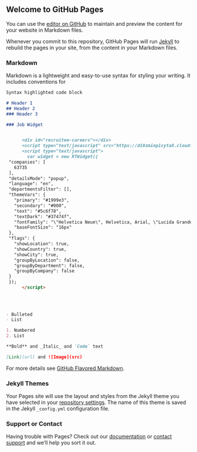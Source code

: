 ## Welcome to GitHub Pages

You can use the [editor on GitHub](https://github.com/TeoChiriac/Notion-Recruitee-Widget/edit/gh-pages/index.md) to maintain and preview the content for your website in Markdown files.

Whenever you commit to this repository, GitHub Pages will run [Jekyll](https://jekyllrb.com/) to rebuild the pages in your site, from the content in your Markdown files.

### Markdown

Markdown is a lightweight and easy-to-use syntax for styling your writing. It includes conventions for

```markdown
Syntax highlighted code block

# Header 1
## Header 2
### Header 3 

### Job Widget 


      <div id="recruitee-careers"></div>
      <script type="text/javascript" src="https://d10zminp1cyta8.cloudfront.net/widget.js"></script>
      <script type="text/javascript">
        var widget = new RTWidget({ 
 "companies": [
   63735
 ],
 "detailsMode": "popup",
 "language": "en",
 "departmentsFilter": [],
 "themeVars": {
   "primary": "#1999e3",
   "secondary": "#000",
   "text": "#5c6f78",
   "textDark": "#37474f",
   "fontFamily": "\"Helvetica Neue\", Helvetica, Arial, \"Lucida Grande\", sans-serif;",
   "baseFontSize": "16px"
 },
 "flags": {
   "showLocation": true,
   "showCountry": true,
   "showCity": true,
   "groupByLocation": false,
   "groupByDepartment": false,
   "groupByCompany": false
 }
 });
      </script>
      
      
      

- Bulleted
- List

1. Numbered
2. List

**Bold** and _Italic_ and `Code` text

[Link](url) and ![Image](src)
```

For more details see [GitHub Flavored Markdown](https://guides.github.com/features/mastering-markdown/).

### Jekyll Themes

Your Pages site will use the layout and styles from the Jekyll theme you have selected in your [repository settings](https://github.com/TeoChiriac/Notion-Recruitee-Widget/settings/pages). The name of this theme is saved in the Jekyll `_config.yml` configuration file.

### Support or Contact

Having trouble with Pages? Check out our [documentation](https://docs.github.com/categories/github-pages-basics/) or [contact support](https://support.github.com/contact) and we’ll help you sort it out.
